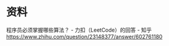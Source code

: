 # 资料

程序员必须掌握哪些算法？ - 力扣（LeetCode）的回答 - 知乎 https://www.zhihu.com/question/23148377/answer/602761180

